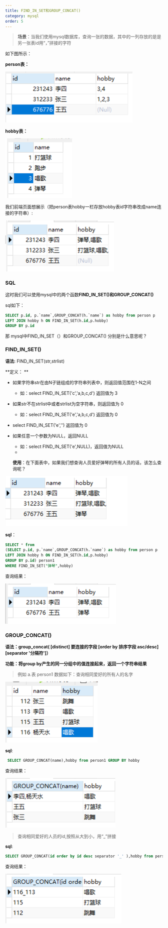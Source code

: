```yaml
---
title: FIND_IN_SET和GROUP_CONCAT()
category: mysql
order: 5
---
```




> **场景**：当我们使用mysql数据库，查询一张的数据，其中的一列存放的是是另一张表id用“，”拼接的字符



如下图所示：

**person表：**

![img](../../images/mysql/mysql08.png)

**hobby表：**

![img](../../images/mysql/mysql09.png)

我们前端页面想展示（把person表hobby一栏存放hobby表id字符串改成name连接的字符串）:

![img](../../images/mysql/mysql10.png)

### SQL

这时我们可以使用mysql中的两个函数**FIND_IN_SET()**和**GROUP_CONCAT()**

sql如下：

```sql
SELECT p.id, p.`name`,GROUP_CONCAT(h.`name`) as hobby from person p
LEFT JOIN hobby h ON FIND_IN_SET(h.id,p.hobby)
GROUP BY p.id
```



那 mysql中FIND_IN_SET（）和GROUP_CONCAT() 分别是什么意思呢？

### FIND_IN_SET()

 **语法:**  FIND_IN_SET(str,strlist)

 **定义： **

- 如果字符串str在由N子链组成的字符串列表中，则返回值范围在1-N之间
  - 如：select FIND_IN_SET('c','a,b,c,d') 返回值为 3
- 如果str不在strlist中或者strlist为空字符串，则返回值为 0
  - 如：select FIND_IN_SET('e','a,b,c,d') 返回值为 0

- select FIND_IN_SET('e','') 返回值为 0

- 如果任意一个参数为NULL，返回NULL
  - 如：select FIND_IN_SET('e',NULL)，返回值为NULL
  - 

  **使用**：在下面表中，如果我们想查询人员爱好弹琴的所有人员的话，该怎么查询呢？

![img](../../images/mysql/mysql11.png)

**sql**：

```sql
SELECT * from
(SELECT p.id, p.`name`,GROUP_CONCAT(h.`name`) as hobby from person p
LEFT JOIN hobby h ON FIND_IN_SET(h.id,p.hobby)
GROUP BY p.id) person1
WHERE FIND_IN_SET("弹琴",hobby)
```

查询结果：

![img](../../images/mysql/mysql12.png)



### GROUP_CONCAT()

**语法：group_concat( [distinct] 要连接的字段 [order by 排序字段 asc/desc] [separator '分隔符']）**

**功能：将group by产生的同一分组中的值连接起来，返回一个字符串结果**

> 例如 a.表 person1 数据如下：查询相同爱好的所有人的名字

![img](../../images/mysql/mysql13.png)

 **sql**:

```sql
 SELECT GROUP_CONCAT(name),hobby from person1 GROUP BY hobby
```

查询结果：

![img](../../images/mysql/mysql14.png)

  

> 查询相同爱好的人员的id,按照从大到小，用“_”拼接

**sql**:

```sql
SELECT GROUP_CONCAT(id order by id desc separator '_' ),hobby from person1 GROUP BY hobby
```

查询结果：

![img](../../images/mysql/mysql15.png)